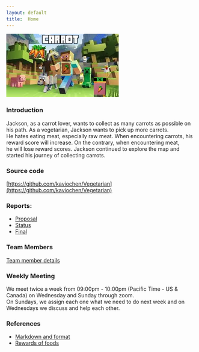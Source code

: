 ```yaml
---
layout: default
title:  Home
---
```

<div style="text-align:left;">
<img src="./image/home_page.jpg"  />
</div>

### Introduction
  
Jackson, as a carrot lover, wants to collect as many carrots as possible on his path. As a vegetarian, Jackson wants to pick up more carrots.  
He hates eating meat, especially raw meat. When encountering carrots, his reward score will increase. On the contrary, when encountering meat,  
he will lose reward scores. Jackson continued to explore the map and started his journey of collecting carrots.

### Source code
[https://github.com/kaviochen/Vegetarian](https://github.com/kaviochen/Vegetarian)

### Reports:

- [Proposal](https://kaviochen.github.io/Vegetarian/proposal.html)
- [Status](https://kaviochen.github.io/Vegetarian/status.html)
- [Final](https://kaviochen.github.io/Vegetarian/final.html)

### Team Members 
[Team member details](https://kaviochen.github.io/Vegetarian/team.html)

### Weekly Meeting

We meet twice a week from 09:00pm - 10:00pm (Pacific Time - US & Canada) on Wednesday and Sunday through zoom.  
On Sundays, we assign each one what we need to do next week and on Wednesdays we discuss and help each other.


### References
- [Markdown and format](https://github.com/mundimark/quickrefs/blob/master/HTML.md)
- [Rewards of foods](https://minecraft.gamepedia.com/Food)
